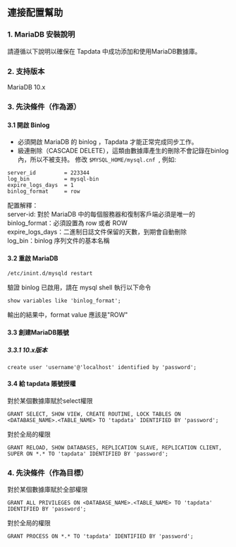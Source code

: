## **連接配置幫助**

### **1. MariaDB 安裝說明**

請遵循以下說明以確保在 Tapdata 中成功添加和使用MariaDB數據庫。

### **2. 支持版本**
MariaDB 10.x

### **3. 先決條件（作為源）**
#### **3.1 開啟 Binlog**
- 必須開啟 MariaDB 的 binlog ，Tapdata 才能正常完成同步工作。
- 級連刪除（CASCADE DELETE），這類由數據庫產生的刪除不會記錄在binlog內，所以不被支持。
  修改 `$MYSQL_HOME/mysql.cnf `, 例如:
```
server_id         = 223344
log_bin           = mysql-bin
expire_logs_days  = 1
binlog_format     = row
```
配置解釋：<br>
server-id: 對於 MariaDB 中的每個服務器和復制客戶端必須是唯一的<br>
binlog_format：必須設置為 row 或者 ROW<br>
expire_logs_days：二進制日誌文件保留的天數，到期會自動刪除<br>
log_bin：binlog 序列文件的基本名稱<br>

#### **3.2 重啟 MariaDB**

```
/etc/inint.d/mysqld restart
```
驗證 binlog 已啟用，請在 mysql shell 執行以下命令
```
show variables like 'binlog_format';
```
輸出的結果中，format value 應該是"ROW"

#### **3.3 創建MariaDB賬號**
##### **3.3.1 10.x版本**
```
create user 'username'@'localhost' identified by 'password';
```

#### **3.4 給 tapdata 賬號授權**
對於某個數據庫賦於select權限
```
GRANT SELECT, SHOW VIEW, CREATE ROUTINE, LOCK TABLES ON <DATABASE_NAME>.<TABLE_NAME> TO 'tapdata' IDENTIFIED BY 'password';
```
對於全局的權限
```
GRANT RELOAD, SHOW DATABASES, REPLICATION SLAVE, REPLICATION CLIENT, SUPER ON *.* TO 'tapdata' IDENTIFIED BY 'password';
```
###  **4. 先決條件（作為目標）**
對於某個數據庫賦於全部權限
```
GRANT ALL PRIVILEGES ON <DATABASE_NAME>.<TABLE_NAME> TO 'tapdata' IDENTIFIED BY 'password';
```
對於全局的權限
```
GRANT PROCESS ON *.* TO 'tapdata' IDENTIFIED BY 'password';
```

